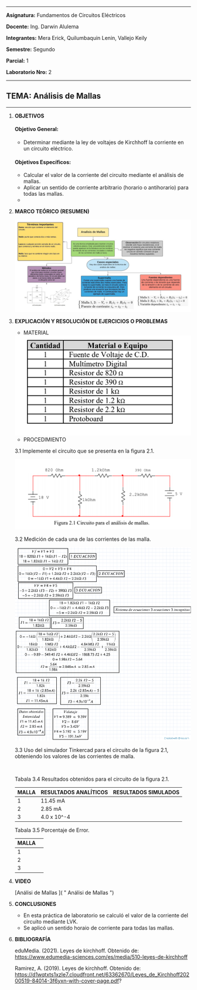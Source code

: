 ------------
 **Asignatura:**  Fundamentos de Circuitos Eléctricos 
                          
 **Docente:**     Ing. Darwin Alulema            
                    
 **Integrantes:** Mera Erick, Quilumbaquin Lenin, Vallejo Keily
                  
 **Semestre:**    Segundo
 
 **Parcial:**     1
 
 **Laboratorio Nro:**     2
 
------------
## **TEMA:**  Análisis de Mallas
------------

 1. **OBJETIVOS**


    #### Objetivo General:

     - Determinar mediante la ley de voltajes de Kirchhoff la corriente en un circuito eléctrico. 

    #### Objetivos Específicos:

     - Calcular el valor de la corriente del circuito mediante el análisis de mallas. 
     - Aplicar un sentido de corriente arbitrario (horario o antihorario) para todas las mallas.
     - 


2. **MARCO TEÓRICO (RESUMEN)**


      <img src="Capturas/analisis_de_mallas.PNG">
      

3. **EXPLICACIÓN Y RESOLUCIÓN DE EJERCICIOS O PROBLEMAS** 

      
      - MATERIAL

      <img src="material.PNG">

      - PROCEDIMIENTO

      3.1 Implemente el circuito que se presenta en la figura 2.1.

      <img src="circuito.PNG">

      3.2 Medición de cada una de las corrientes de las malla.

      <img src="Capturas/procedimiento.png">
      
      
     

      3.3 Uso del simulador Tinkercad para el circuito de la figura 2.1, obteniendo los valores de las corrientes de malla.
      
      
      <img src=" ">


      Tabala 3.4 Resultados obtenidos para el circuito de la figura 2.1.

      |MALLA  |  RESULTADOS ANALÍTICOS  |  RESULTADOS SIMULADOS |
      | ------------ | ------------ | ------------ |
      | 1 | 11.45 mA |   |
      | 2 | 2.85 mA  |   |
      | 3 | 4.0 x 10^-4 |   |
      
      Tabala 3.5 Porcentaje de Error.
      
      |MALLA  |    |
      | ------------ | ------------ |
      |  1 |   |
      |  2 |   |
      |  3 |   |
      


4. **VIDEO**

      [Análisi de Mallas ](   " Análisi de Mallas ")

  
5. **CONCLUSIONES**

      - En esta práctica de laboratorio se calculó el valor de la corriente del circuito mediante LVK. 
      - Se aplicó un sentido horaio de corriente para todas las mallas. 

6. **BIBLIOGRAFÍA**
   
    eduMedia. (2021). Leyes de kirchhoff. Obtenido de: https://www.edumedia-sciences.com/es/media/510-leyes-de-kirchhoff

    Ramirez, A. (2019). Leyes de kirchhoff. Obtenido de: https://d1wqtxts1xzle7.cloudfront.net/63362670/Leyes_de_Kirchhoff20200519-84014-3f6yxn-with-cover-page.pdf?        
    


   
   
  
 

